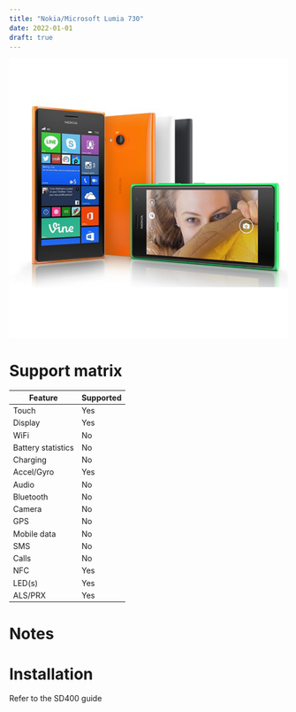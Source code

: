 ```yaml
---
title: "Nokia/Microsoft Lumia 730"
date: 2022-01-01
draft: true
---
```


![Nokia Lumia 730 front and back](/img/superman.jpg)
# Support matrix
| Feature | Supported |
| --- | ----------- |
| Touch | Yes |
| Display | Yes |
| WiFi | No |
| Battery statistics | No |
| Charging | No |
| Accel/Gyro | Yes |
| Audio | No |
| Bluetooth | No |
| Camera | No |
| GPS | No |
| Mobile data | No |
| SMS | No |
| Calls | No |
| NFC | Yes |
| LED(s) | Yes |
| ALS/PRX | Yes |

# Notes

# Installation

Refer to the SD400 guide
